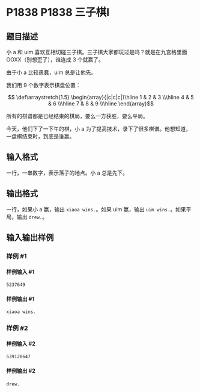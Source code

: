 # P1838 P1838 三子棋I

## 题目描述

小 a 和 uim 喜欢互相切磋三子棋。三子棋大家都玩过是吗？就是在九宫格里面 OOXX（别想歪了），谁连成 $3$ 个就赢了。

由于小 a 比较愚蠢，uim 总是让他先。

我们用 $9$ 个数字表示棋盘位置：

$$
\def\arraystretch{1.5}
\begin{array}{|c|c|c|}\hline
1 & 2 & 3 \\\hline
4 & 5 & 6 \\\hline
7 & 8 & 9 \\\hline
\end{array}$$


所有的棋谱都是已经结束的棋局，要么一方获胜，要么平局。

今天，他们下了一下午的棋，小 a 为了提高技术，录下了很多棋谱。他想知道，一盘棋结束时，到底是谁赢。

## 输入格式

一行，一串数字，表示落子的地点。小 a 总是先下。


## 输出格式

一行，如果小 a 赢，输出 `xiaoa wins.`。如果 uim 赢，输出 `uim wins.`。如果平局，输出 `drew.`。


## 输入输出样例

### 样例 #1

#### 样例输入 #1

```
5237649
```

#### 样例输出 #1

```
xiaoa wins.
```

### 样例 #2

#### 样例输入 #2

```
539128647
```

#### 样例输出 #2

```
drew.
```
